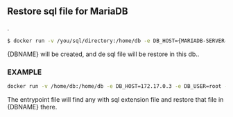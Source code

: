 ## Restore sql file for MariaDB
.
```sh
$ docker run -v /you/sql/directory:/home/db -e DB_HOST={MARIADB-SERVER-IP} -e DB_USER={MARIA-DB-USER} -e DB_PASS={MARIA-DB-PASS} -e DB_NAME={DBNAME} restore
```
{DBNAME} will be created, and de sql file will be restore in this db..

### EXAMPLE
```sh
docker run -v /home/db:/home/db -e DB_HOST=172.17.0.3 -e DB_USER=root -e DB_PASS=root -e DB_NAME=mydb restore
```

The entrypoint file will find any with sql extension file and restore that file in {DBNAME} there.
